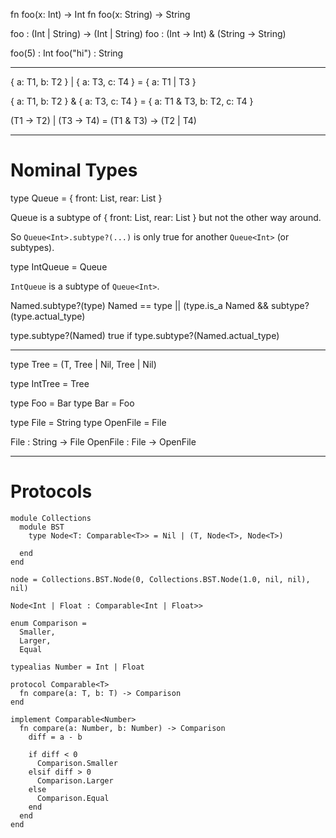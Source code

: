 fn foo(x: Int) -> Int
fn foo(x: String) -> String

foo : (Int | String) -> (Int | String)
foo : (Int -> Int) & (String -> String)

foo(5) : Int
foo("hi") : String

----

{ a: T1, b: T2 } | { a: T3, c: T4 } = { a: T1 | T3 }

{ a: T1, b: T2 } & { a: T3, c: T4 } = { a: T1 & T3, b: T2, c: T4 }

(T1 -> T2) | (T3 -> T4) = (T1 & T3) -> (T2 | T4)

----

# Nominal Types

type Queue<T> = { front: List<T>, rear: List<T> }

Queue<T> is a subtype of { front: List<T>, rear: List<T> }
but not the other way around.

So `Queue<Int>.subtype?(...)` is only true for another `Queue<Int>` (or subtypes).

type IntQueue = Queue<Int>

`IntQueue` is a subtype of `Queue<Int>`.

Named.subtype?(type)
Named == type || (type.is_a Named && subtype?(type.actual_type)

type.subtype?(Named)
true if type.subtype?(Named.actual_type)

----

type Tree<T> = (T, Tree<T> | Nil, Tree<T> | Nil)

type IntTree = Tree<Int>

type Foo = Bar
type Bar = Foo

type File = String
type OpenFile = File

File : String -> File
OpenFile : File -> OpenFile

----

# Protocols

```
module Collections
  module BST
    type Node<T: Comparable<T>> = Nil | (T, Node<T>, Node<T>)

  end
end

node = Collections.BST.Node(0, Collections.BST.Node(1.0, nil, nil), nil)

Node<Int | Float : Comparable<Int | Float>>

enum Comparison =
  Smaller,
  Larger,
  Equal

typealias Number = Int | Float

protocol Comparable<T>
  fn compare(a: T, b: T) -> Comparison
end

implement Comparable<Number>
  fn compare(a: Number, b: Number) -> Comparison
    diff = a - b

    if diff < 0
      Comparison.Smaller
    elsif diff > 0
      Comparison.Larger
    else
      Comparison.Equal
    end
  end
end
```

